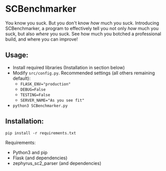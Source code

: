 # SCBenchmarker
You know you suck. But you don't know *how* much you suck. Introducing SCBenchmarker, a program to effectively tell you not only *how* much you suck, but also *where* you suck. See how much you botched a professional build, and where you can improve!

## Usage:
* Install required libraries (Installation in section below)
* Modify `src/config.py`. Recommended settings (all others remaining default):
    * `FLASK_ENV="production"`
    * `DEBUG=False`
    * `TESTING=False`
    * `SERVER_NAME="As you see fit"`
* `python3 SCBenchmarker.py`

## Installation:
`pip install -r requirements.txt`

Requirements:
* Python3 and pip
* Flask (and dependencies)
* zephyrus_sc2_parser (and dependencies)

